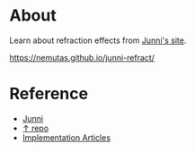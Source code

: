 # About
Learn about refraction effects from [Junni's site](https://next.junni.co.jp/).

https://nemutas.github.io/junni-refract/

# Reference
- [Junni](https://next.junni.co.jp/)
- [↑ repo](https://github.com/junni-inc/next.junni.co.jp)
- [Implementation Articles](https://zenn.dev/ukonpower/articles/bb71f44c89cb77)
